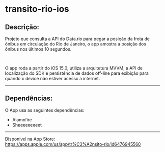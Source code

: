 # transito-rio-ios
Descrição:
----------
Projeto que consulta a API do Data.rio para pegar a posição da frota de ônibus em circulação do Rio de Janeiro, o app amostra a posição dos ônibus nos últimos 10 segundos.

<br>

O app roda a partir do iOS 15.0, utiliza a arquitetura MVVM, a API de localização do SDK e persistência de dados off-line para exibição para quando o device não estiver acesso a internet.

<hr>

Dependências:
-------------

O App usa as seguintes dependências:
* Alamofire
* Sheeeeeeeeet

<hr>

Disponível na App Store: <br>
https://apps.apple.com/us/app/tr%C3%A2nsito-rio/id6476945560
